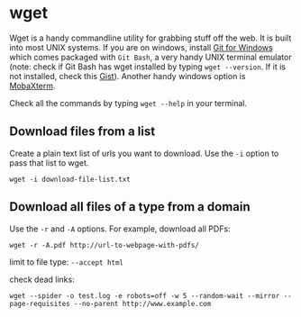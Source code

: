 wget
====

Wget is a handy commandline utility for grabbing stuff off the web. 
It is built into most UNIX systems. 
If you are on windows, install [Git for Windows](https://git-scm.com/) which comes packaged with `Git Bash`, a very handy UNIX terminal emulator
(note: check if Git Bash has wget installed by typing `wget --version`. If it is not installed, check this [Gist](https://gist.github.com/evanwill/0207876c3243bbb6863e65ec5dc3f058)).
Another handy windows option is [MobaXterm](http://mobaxterm.mobatek.net/).

Check all the commands by typing `wget --help` in your terminal.

Download files from a list
--------------------------

Create a plain text list of urls you want to download. 
Use the `-i` option to pass that list to wget.

`wget -i download-file-list.txt`

Download all files of a type from a domain
------------------------------------------

Use the `-r` and `-A` options.
For example, download all PDFs:

`wget -r -A.pdf http://url-to-webpage-with-pdfs/`

limit to file type: `--accept html`


check dead links:

`wget --spider -o test.log -e robots=off -w 5 --random-wait --mirror --page-requisites --no-parent http://www.example.com`